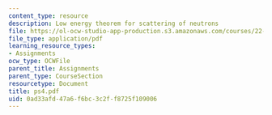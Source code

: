 ```yaml
---
content_type: resource
description: Low energy theorem for scattering of neutrons
file: https://ol-ocw-studio-app-production.s3.amazonaws.com/courses/22-101-applied-nuclear-physics-fall-2003/0ad33afd47a6f6bc3c2ff8725f109006_ps4.pdf
file_type: application/pdf
learning_resource_types:
- Assignments
ocw_type: OCWFile
parent_title: Assignments
parent_type: CourseSection
resourcetype: Document
title: ps4.pdf
uid: 0ad33afd-47a6-f6bc-3c2f-f8725f109006
---
```

